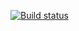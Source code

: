 [![Build status](https://build.appcenter.ms/v0.1/apps/f8e13256-29af-4394-a770-a6b7e219dac9/branches/dev/badge)](https://appcenter.ms)
